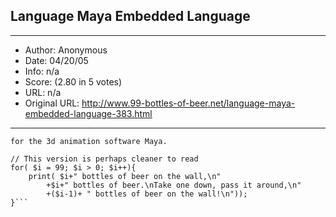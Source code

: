 
## Language Maya Embedded Language ##
---
- Author: Anonymous
- Date: 04/20/05
- Info: n/a
- Score:  (2.80 in 5 votes)
- URL: n/a
- Original URL: http://www.99-bottles-of-beer.net/language-maya-embedded-language-383.html
---

```Mel, or "Maya Embedded Language" is an interpreted scripting language used
for the 3d animation software Maya.

// This version is perhaps cleaner to read
for( $i = 99; $i > 0; $i++){
	print( $i+" bottles of beer on the wall,\n"
		+$i+" bottles of beer.\nTake one down, pass it around,\n"
		+($i-1)+ " bottles of beer on the wall!\n"));
}```